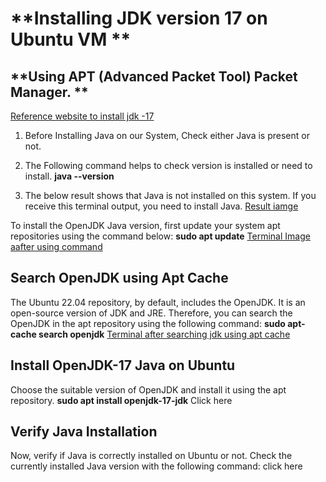 # **Installing JDK version 17 on Ubuntu VM **
 
 ## **Using APT (Advanced Packet Tool) Packet Manager. **
 <a href="https://bluevps.com/blog/how-to-install-java-on-ubuntu">Reference website to install jdk -17</a>

1. Before Installing Java on our System, Check either Java is present or not.
2. The Following command helps to check version is installed or need to install.
   **java --version**

3. The below result shows that Java is not installed on this system. If you receive this terminal output, you need to install Java.
<a href="https://lh3.googleusercontent.com/Dh5sRcg1xDmbkhHcp5nsUO21Ajm7W3qdHIf3W9HPpmnDDOR9XWknrK7PTJ9ZjBUfniEy5a3YeN38Wm5YuHrBRzVJTR2zuO9zkMy2s0e8jsLDXsQ8xGYUYCKM3XT63dgOjs-Cf3yKzlYpJQ8i8nVuhg">Result iamge</a>

To install the OpenJDK Java version, first update your system apt repositories using the command below:
   **sudo apt update**
<a href="https://lh5.googleusercontent.com/5qUar7gLKTf9VaqEcSW75QttjXF7IVFpuACiGYtR3UyO-4wS95mMSH3NbugquJyG9hdnzm13OwZnZ1Vp3ysBUPXpKspxFe5aqtuq1N4tQaTyrNJ_HuolRUGYv6NXhY9odRawitRPOQgCfD0P8Znhhw">Terminal Image aafter using command</a>

## Search OpenJDK using Apt Cache
The Ubuntu 22.04 repository, by default, includes the OpenJDK. It is an open-source version of JDK and JRE. Therefore, you can search the OpenJDK in the apt repository using the following command:
**sudo apt-cache search openjdk**
<a href="https://lh4.googleusercontent.com/Xn-rG0_r-2gvzzvAKecYQDKScfuzc_3du0lHSmuGHqZpLP0QK2fo-0cuOvdx58_6gPA2R_sv1iZ65BrWziQfcksst3ecqJ21FEbswLD6GCwt9Xf14_Af7v_tfTpPy4hUvaG0r2xxfhk2JtDYSytAIg">Terminal after searching jdk using apt cache</a>

## Install OpenJDK-17 Java on Ubuntu
Choose the suitable version of OpenJDK and install it using the apt repository. 
**sudo apt install openjdk-17-jdk**
<a herf="https://lh3.googleusercontent.com/vvKUvwMkvDZfeBBJb40L56I1IfbnvrJk6zcVdvRRBq2A9-XanRQR3zPTjNCG65WaQ7XpE_c4y1N29Zom3Z7oJTUL7d9Xa7cQ_D-RZ3sj9TdthB-vKMeySvpuafFwLhsxu8-dEyiZZ52veP6sEfTjzw">Click here</a>

## Verify Java Installation
Now, verify if Java is correctly installed on Ubuntu or not. Check the currently installed Java version with the following command:
<a herf="https://lh3.googleusercontent.com/UDBFf6DSS2Mt7sxVFviOlOEmb9-WpL2lKU3in9_dYvvHeckz8ybwDyTedBo9UUq7766_rHrv63pM9tn6hAZtK5kXREeGBD_An1EgANRbCo1Ct1latDXldLZfKimUrynMA0Q0B3m5WhGjUl76QUardQ">click here</a>

